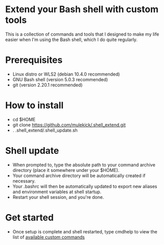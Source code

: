 # Extend your Bash shell with custom tools
This is a collection of commands and tools that I designed to make my life easier when I'm using the Bash shell, which I do quite regularly.

# Prerequisites
  - Linux distro or WLS2 (debian 10.4.0 recommended)
  - GNU Bash shell (version 5.0.3 recommended)
  - git (version 2.20.1 recommended)

# How to install
  - cd $HOME
  - git clone https://github.com/mulekick/.shell_extend.git
  - . .shell_extend/.shell_update.sh

# Shell update
  - When prompted to, type the absolute path to your command archive directory (place it somewhere under your $HOME).
  - Your command archive directory will be automatically created if necessary.
  - Your .bashrc will then be automatically updated to export new aliases and environment variables at shell startup.
  - Restart your shell session, and you're done.

# Get started
  - Once setup is complete and shell restarted, type cmdhelp to view the list of [available custom commands](./.scripts/README.md)